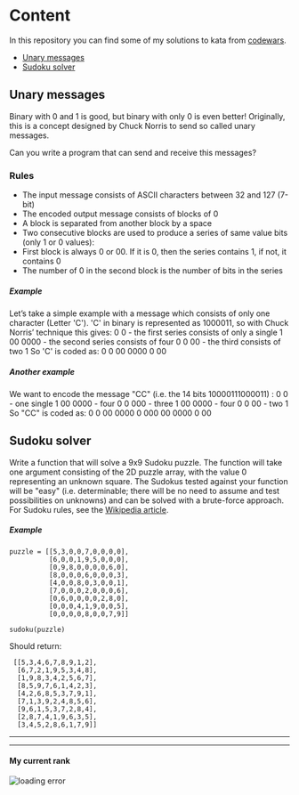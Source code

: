 # Content
In this repository you can find some of my solutions to kata from [codewars](https://www.codewars.com).

* [Unary messages](#unary-messages)
* [Sudoku solver](#sudoku-solver)

## Unary messages

Binary with 0 and 1 is good, but binary with only 0 is even better! Originally, this is a concept designed by Chuck Norris to send so called unary messages.

Can you write a program that can send and receive this messages?

### Rules
* The input message consists of ASCII characters between 32 and 127 (7-bit)
* The encoded output message consists of blocks of 0
* A block is separated from another block by a space
* Two consecutive blocks are used to produce a series of same value bits (only 1 or 0 values):
* First block is always 0 or 00. If it is 0, then the series contains 1, if not, it contains 0
* The number of 0 in the second block is the number of bits in the series

##### Example
Let’s take a simple example with a message which consists of only one character (Letter 'C').
'C' in binary is represented as 1000011, so with Chuck Norris’ technique this gives:
0 0 - the first series consists of only a single 1
00 0000 - the second series consists of four 0
0 00 - the third consists of two 1
So 'C' is coded as: 0 0 00 0000 0 00


##### Another example
We want to encode the message "CC" (i.e. the 14 bits 10000111000011) :
0 0 - one single 1
00 0000 - four 0
0 000 - three 1
00 0000 - four 0
0 00 - two 1
So "CC" is coded as: 0 0 00 0000 0 000 00 0000 0 00

## Sudoku solver

Write a function that will solve a 9x9 Sudoku puzzle. The function will take one argument consisting of the 2D puzzle array, with the value 0 representing an unknown square.
The Sudokus tested against your function will be "easy" (i.e. determinable; there will be no need to assume and test possibilities on unknowns) and can be solved with a brute-force approach.
For Sudoku rules, see the [Wikipedia article](https://en.wikipedia.org/wiki/Sudoku).

##### Example
```
puzzle = [[5,3,0,0,7,0,0,0,0],
          [6,0,0,1,9,5,0,0,0],
          [0,9,8,0,0,0,0,6,0],
          [8,0,0,0,6,0,0,0,3],
          [4,0,0,8,0,3,0,0,1],
          [7,0,0,0,2,0,0,0,6],
          [0,6,0,0,0,0,2,8,0],
          [0,0,0,4,1,9,0,0,5],
          [0,0,0,0,8,0,0,7,9]]

sudoku(puzzle)
```
Should return:

```
 [[5,3,4,6,7,8,9,1,2],
  [6,7,2,1,9,5,3,4,8],
  [1,9,8,3,4,2,5,6,7],
  [8,5,9,7,6,1,4,2,3],
  [4,2,6,8,5,3,7,9,1],
  [7,1,3,9,2,4,8,5,6],
  [9,6,1,5,3,7,2,8,4],
  [2,8,7,4,1,9,6,3,5],
  [3,4,5,2,8,6,1,7,9]]
```

---
---
#### My current rank

<img src="https://www.codewars.com/users/b_t_y/badges/micro" alt="loading error">
